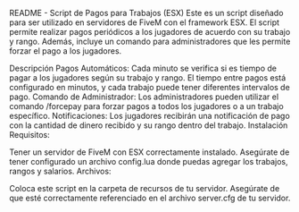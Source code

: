 README - Script de Pagos para Trabajos (ESX)
Este es un script diseñado para ser utilizado en servidores de FiveM con el framework ESX. El script permite realizar pagos periódicos a los jugadores de acuerdo con su trabajo y rango. Además, incluye un comando para administradores que les permite forzar el pago a los jugadores.

Descripción
Pagos Automáticos: Cada minuto se verifica si es tiempo de pagar a los jugadores según su trabajo y rango. El tiempo entre pagos está configurado en minutos, y cada trabajo puede tener diferentes intervalos de pago.
Comando de Administrador: Los administradores pueden utilizar el comando /forcepay para forzar pagos a todos los jugadores o a un trabajo específico.
Notificaciones: Los jugadores recibirán una notificación de pago con la cantidad de dinero recibido y su rango dentro del trabajo.
Instalación
Requisitos:

Tener un servidor de FiveM con ESX correctamente instalado.
Asegúrate de tener configurado un archivo config.lua donde puedas agregar los trabajos, rangos y salarios.
Archivos:

Coloca este script en la carpeta de recursos de tu servidor.
Asegúrate de que esté correctamente referenciado en el archivo server.cfg de tu servidor.
